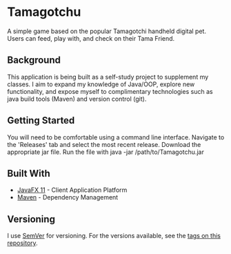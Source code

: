 # Tamagotchu

A simple game based on the popular Tamagotchi handheld digital pet. Users can feed, play with, and check on their Tama Friend.

## Background
This application is being built as a self-study project to supplement my classes. I aim to expand my knowledge of Java/OOP, explore new functionality, and expose myself to complimentary technologies such as java build tools (Maven) and version control (git).

## Getting Started

You will need to be comfortable using a command line interface. Navigate to the 'Releases' tab and select the most recent release. Download the appropriate jar file. Run the file with java -jar /path/to/Tamagotchu.jar

## Built With

* [JavaFX 11](https://openjfx.io/) - Client Application Platform
* [Maven](https://maven.apache.org/) - Dependency Management

## Versioning

I use [SemVer](http://semver.org/) for versioning. For the versions available, see the [tags on this repository](https://github.com/your/project/tags). 

